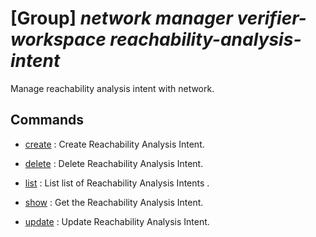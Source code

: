 # [Group] _network manager verifier-workspace reachability-analysis-intent_

Manage reachability analysis intent with network.

## Commands

- [create](/Commands/network/manager/verifier-workspace/reachability-analysis-intent/_create.md)
: Create Reachability Analysis Intent.

- [delete](/Commands/network/manager/verifier-workspace/reachability-analysis-intent/_delete.md)
: Delete Reachability Analysis Intent.

- [list](/Commands/network/manager/verifier-workspace/reachability-analysis-intent/_list.md)
: List list of Reachability Analysis Intents .

- [show](/Commands/network/manager/verifier-workspace/reachability-analysis-intent/_show.md)
: Get the Reachability Analysis Intent.

- [update](/Commands/network/manager/verifier-workspace/reachability-analysis-intent/_update.md)
: Update Reachability Analysis Intent.
